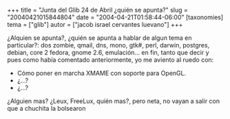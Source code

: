 +++
title = "Junta del Glib 24 de Abril ¿quién se apunta?"
slug = "20040421015844804"
date = "2004-04-21T01:58:44-06:00"
[taxonomies]
tema = ["glib"]
autor = ["jacob israel cervantes luevano"]
+++

¿Alquien se apunta?, ¿quién se apunta a hablar de algun tema en
particular?: dos zombie, qmail, dns, mono, gtk#, perl, darwin, postgres,
debian, core 2 fedora, gnome 2.6, emulación... en fin, tanto que decir y
pues como había comentado anteriormente, yo me aviento al ruedo con:

-   Cómo poner en marcha XMAME con soporte para OpenGL.
-   ¿...?
-   ¿...?

¿Alguien mas? ¿Leux, FreeLux, quién mas?, pero neta, no vayan a salir
con que a chuchita la bolsearon

